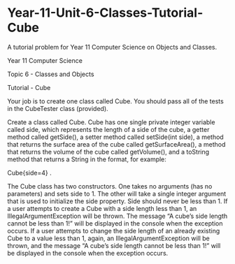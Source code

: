 # Year-11-Unit-6-Classes-Tutorial-Cube
A tutorial problem for Year 11 Computer Science on Objects and Classes.

Year 11 Computer Science

Topic 6 - Classes and Objects

Tutorial - Cube

Your job is to create one class called Cube.
You should pass all of the tests in the CubeTester class (provided).

Create a class called Cube. Cube has one single private integer variable called side, which represents the length of a side of the cube, a getter method called getSide(), a setter method called setSide(int side), a method that returns the surface area of the cube called getSurfaceArea(), a method that returns the volume of the cube called getVolume(), and a toString method that returns a String in the format, for example:

Cube{side=4} .

The Cube class has two constructors. One takes no arguments (has no parameters) and sets side to 1. The other will take a single integer argument that is used to initialize the side property. Side should never be less than 1. If a user attempts to create a Cube with a side length less than 1, an IllegalArgumentException will be thrown. The message “A cube’s side length cannot be less than 1!” will be displayed in the console when the exception occurs. If a user attempts to change the side length of an already existing Cube to a value less than 1, again, an IllegalArgumentException will be thrown, and the message “A cube’s side length cannot be less than 1!” will be displayed in the console when the exception occurs. 
